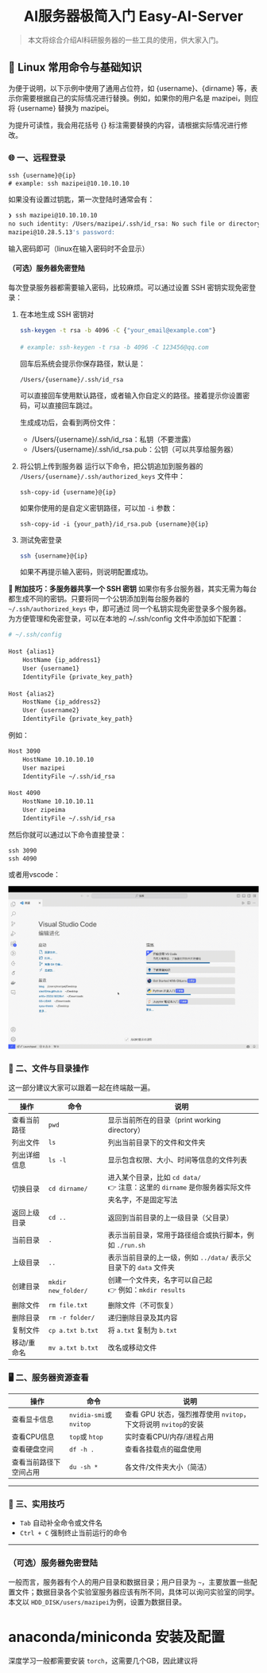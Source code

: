 <h1 align="center">AI服务器极简入门 Easy-AI-Server</h1>

<p align="center"> </p>

> 本文将综合介绍AI科研服务器的一些工具的使用，供大家入门。

## 🐧 Linux 常用命令与基础知识

为便于说明，以下示例中使用了通用占位符，如 {username}、{dirname} 等，表示你需要根据自己的实际情况进行替换。例如，如果你的用户名是 mazipei，则应将 {username} 替换为 mazipei。

为提升可读性，我会用花括号 {} 标注需要替换的内容，请根据实际情况进行修改。

### 🌐 一、远程登录

```
ssh {username}@{ip}
# example: ssh mazipei@10.10.10.10
```

如果没有设置过钥匙，第一次登陆时通常会有：

```bash
❯ ssh mazipei@10.10.10.10
no such identity: /Users/mazipei/.ssh/id_rsa: No such file or directory
mazipei@10.28.5.13's password:
```

输入密码即可（linux在输入密码时不会显示）

#### （可选）服务器免密登陆

每次登录服务器都需要输入密码，比较麻烦。可以通过设置 SSH 密钥实现免密登录：

1. 在本地生成 SSH 密钥对

   ```bash
   ssh-keygen -t rsa -b 4096 -C {"your_email@example.com"}

   # example: ssh-keygen -t rsa -b 4096 -C 123456@qq.com
   ```

   回车后系统会提示你保存路径，默认是：

   ```
   /Users/{username}/.ssh/id_rsa
   ```

   可以直接回车使用默认路径，或者输入你自定义的路径。接着提示你设置密码，可以直接回车跳过。

   生成成功后，会看到两份文件：

   - /Users/{username}/.ssh/id_rsa：私钥（不要泄露）
   - /Users/{username}/.ssh/id_rsa.pub：公钥（可以共享给服务器）
2. 将公钥上传到服务器
   运行以下命令，把公钥追加到服务器的 `/Users/{username}/.ssh/authorized_keys` 文件中：

   ```
   ssh-copy-id {username}@{ip}
   ```

   如果你使用的是自定义密钥路径，可以加 `-i` 参数：

   ```
   ssh-copy-id -i {your_path}/id_rsa.pub {username}@{ip}
   ```
3. 测试免密登录

   ```bash
   ssh {username}@{ip}
   ```

   如果不再提示输入密码，则说明配置成功。

**🧠 附加技巧：多服务器共享一个 SSH 密钥**
如果你有多台服务器，其实无需为每台都生成不同的密钥。只要将同一个公钥添加到每台服务器的 `~/.ssh/authorized_keys` 中，即可通过 同一个私钥实现免密登录多个服务器。
为方便管理和免密登录，可以在本地的 ~/.ssh/config 文件中添加如下配置：

```bash
# ~/.ssh/config

Host {alias1}
    HostName {ip_address1}
    User {username1}
    IdentityFile {private_key_path}

Host {alias2}
    HostName {ip_address2}
    User {username2}
    IdentityFile {private_key_path}
```

例如：

```bash
Host 3090
    HostName 10.10.10.10
    User mazipei
    IdentityFile ~/.ssh/id_rsa

Host 4090
    HostName 10.10.10.11
    User zipeima
    IdentityFile ~/.ssh/id_rsa
```

然后你就可以通过以下命令直接登录：

```
ssh 3090
ssh 4090
```

或者用vscode：

![使用VSCode连接服务器](assets/ssh.gif)

### 📁 二、文件与目录操作

这一部分建议大家可以跟着一起在终端敲一遍。

| 操作         | 命令                  | 说明                                                                                                     |
| ------------ | --------------------- | -------------------------------------------------------------------------------------------------------- |
| 查看当前路径 | `pwd`               | 显示当前所在的目录（print working directory）                                                            |
| 列出文件     | `ls`                | 列出当前目录下的文件和文件夹                                                                             |
| 列出详细信息 | `ls -l`             | 显示包含权限、大小、时间等信息的文件列表                                                                 |
| 切换目录     | `cd dirname/`       | 进入某个目录，比如 `cd data/` <br />👉 注意：这里的 `dirname` 是你服务器实际文件夹名字，不是固定写法 |
| 返回上级目录 | `cd ..`             | 返回到当前目录的上一级目录（父目录）                                                                     |
| 当前目录     | `.`                 | 表示当前目录，常用于路径组合或执行脚本，例如 `./run.sh`                                                |
| 上级目录     | `..`                | 表示当前目录的上一级，例如 `../data/` 表示父目录下的 `data` 文件夹                                   |
| 创建目录     | `mkdir new_folder/` | 创建一个文件夹，名字可以自己起<br />👉 例如：`mkdir results`                                           |
| 删除文件     | `rm file.txt`       | 删除文件（不可恢复）                                                                                     |
| 删除目录     | `rm -r folder/`     | 递归删除目录及其内容                                                                                     |
| 复制文件     | `cp a.txt b.txt`    | 将 `a.txt` 复制为 `b.txt`                                                                            |
| 移动/重命名  | `mv a.txt b.txt`    | 改名或移动文件                                                                                           |

### 🖥 二、服务器资源查看

| 操作                   | 命令                        | 说明                                                                |
| ---------------------- | --------------------------- | ------------------------------------------------------------------- |
| 查看显卡信息           | `nvidia-smi`或 `nvitop` | 查看 GPU 状态，强烈推荐使用 `nvitop`，下文将说明 `nvitop`的安装 |
| 查看CPU信息            | `top`或 `htop`          | 实时查看CPU/内存/进程占用                                           |
| 查看硬盘空间           | `df -h .`                 | 查看各挂载点的磁盘使用                                              |
| 查看当前路径下空间占用 | `du -sh *`                | 各文件/文件夹大小（简洁）                                           |

---

### 🧼 三、实用技巧

* `Tab` 自动补全命令或文件名
* `Ctrl + C` 强制终止当前运行的命令

---

### （可选）服务器免密登陆

一般而言，服务器有个人的用户目录和数据目录；用户目录为 `~`，主要放置一些配置文件；数据目录各个实验室服务器应该有所不同，具体可以询问实验室的同学。本文以 `HDD_DISK/users/mazipei`为例，设置为数据目录。

# anaconda/miniconda 安装及配置

深度学习一般都需要安装 `torch`，这需要几个GB，因此建议将
